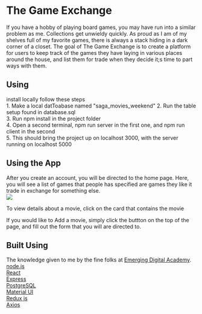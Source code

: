 # The Game Exchange  
If you have a hobby of playing board games, you may have run into a similar problem as me. Collections get unwieldy quickly. As proud as I am of my shelves full of my favorite games, there is always a stack hiding in a dark corner of a closet. The goal of The Game Exchange is to create a platform for users to keep track of the games they have laying in various places around the house, and list them for trade when they decide it;s time to part ways with them.
##  Using  

 install locally follow these steps  
	1. Make a local datToabase named "saga_movies_weekend"
	2. Run the table setup found in database.sql  
	3. Run npm install in the project folder  
	4. Open a second terminal,  npm run server in the first one, and npm run client in the second    
	5. This should bring the project up on localhost 3000, with the server running on localhost 5000  

## Using the App  

After you create an account, you will be directed to the home page. Here, you will see a list of games that people has specified are games they like it trade in exchange for something else.   
![](https://i.imgur.com/ELJj6Xo.png)  
  

To view details about a movie, click on the card that contains the movie  
![]()
 
If you would like to Add a movie, simply click the buttton on the top of the page, and fill out the form that you will are directed to.
![]()
  
 ## Built Using
The knowledge given to me by the fine folks at [Emerging Digital Academy](https://www.emergingacademy.org/).    
[node.js](https://nodejs.org/en/)   
[React](https://reactjs.org/)  
[Express](https://expressjs.com/)   
[PostgreSQL](https://www.postgresql.org/)   
[Material UI](https://material-ui.com/)  
[Redux js](https://redux.js.org/)  
[Axios](https://github.com/axios/axios)

